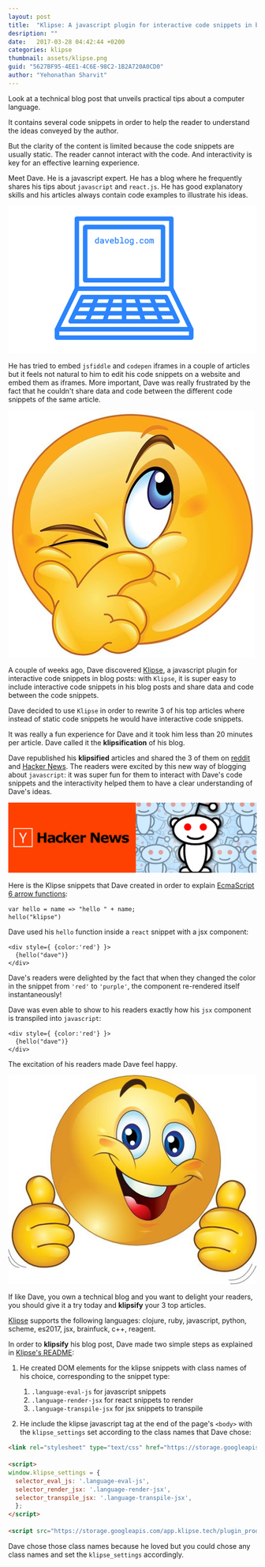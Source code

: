 ```yaml
---
layout: post
title:  "Klipse: A javascript plugin for interactive code snippets in blog posts"
desription: ""
date:   2017-03-28 04:42:44 +0200
categories: klipse
thumbnail: assets/klipse.png
guid: "5627BF95-4EE1-4C6E-98C2-1B2A720A0CD0"
author: "Yehonathan Sharvit"
---
```



Look at a technical blog post that unveils practical tips about a computer language.

It contains several code snippets in order to help the reader to understand the ideas conveyed by the author.

But the clarity of the content is limited because the code snippets are usually static. The reader cannot interact with the code. And interactivity is key for an effective learning experience.


Meet Dave. He is a javascript expert. He has a blog where he frequently shares his tips about `javascript` and `react.js`. He has good explanatory skills and his articles always contain code examples to illustrate his ideas.

![daveblog](/assets/daveblog.png)

He has tried to embed `jsfiddle` and `codepen` iframes in a couple of articles but it feels not natural to him to edit his code snippets on a website and embed them as iframes. More important, Dave was really frustrated by the fact that he couldn't share data and code between the different code snippets of the same article.

![happy](/assets/emoji-frustrated.jpg)

A couple of weeks ago, Dave discovered [Klipse][klipse-github], a javascript plugin for interactive code snippets in blog posts: with `Klipse`, it is super easy to include interactive code snippets in his blog posts and share data and code between the code snippets. 

Dave decided to use `Klipse` in order to rewrite 3 of his top articles where instead of static code snippets he would have interactive code snippets. 

It was really a fun experience for Dave and it took him less than 20 minutes per article. Dave called it the **klipsification** of his blog.

Dave republished his **klipsified** articles and shared the 3 of them on [reddit](https://www.reddit.com/r/javascript/) and [Hacker News](https://news.ycombinator.com/). The readers were excited by this new way of blogging about `javascript`: it was super fun for them to interact with Dave's code snippets and the interactivity helped them to have a clear understanding of Dave's ideas. 

![reddit](/assets/reddit.jpg)


Here is the Klipse snippets that Dave created in order to explain [EcmaScript 6 arrow functions](https://developer.mozilla.org/en/docs/Web/JavaScript/Reference/Functions/Arrow_functions):


~~~klipse-eval-js
var hello = name => "hello " + name;
hello("klipse")
~~~


Dave used his `hello` function inside a `react` snippet with a jsx component:

~~~render-jsx
<div style={ {color:'red'} }>
  {hello("dave")}
</div>
~~~

Dave's readers were delighted by the fact that when they changed the color in the snippet from `'red'` to `'purple'`, the component re-rendered itself instantaneously!

Dave was even able to show to his readers exactly how his `jsx` component is transpiled into `javascript`:

~~~transpile-jsx
<div style={ {color:'red'} }>
  {hello("dave")}
</div>
~~~


The excitation of his readers made Dave feel happy.

![happy](/assets/emoji-happy.jpg)


If like Dave, you own a technical blog and you want to delight your readers, you should give it a try today and **klipsify** your 3 top articles.

[Klipse][klipse-github] supports the following languages: clojure, ruby, javascript, python, scheme, es2017, jsx, brainfuck, c++, reagent.

In order to **klipsify** his blog post, Dave made two simple steps as explained in [Klipse's README][klipse-github]:

1. He created DOM elements for the klipse snippets with class names of his choice, corresponding to the snippet type:
   1. `.language-eval-js` for javascript snippets
   2. `.language-render-jsx` for react snippets to render
   3. `.language-transpile-jsx` for jsx snippets to transpile
   
2. He include the klipse javascript tag at the end of the page's `<body>` with the `klipse_settings` set according to the class names that Dave chose:

~~~html
<link rel="stylesheet" type="text/css" href="https://storage.googleapis.com/app.klipse.tech/css/codemirror.css">

<script>
window.klipse_settings = {
  selector_eval_js: '.language-eval-js',
  selector_render_jsx: '.language-render-jsx',
  selector_transpile_jsx: '.language-transpile-jsx',
  };
</script>

<script src="https://storage.googleapis.com/app.klipse.tech/plugin_prod/js/klipse_plugin.min.js"></script>
~~~

Dave chose those class names because he loved but you could chose any class names and set the `klipse_settings` accordingly.
   



<script src="https://cdnjs.cloudflare.com/ajax/libs/react/15.4.1/react-with-addons.js"></script>
<script src="https://cdnjs.cloudflare.com/ajax/libs/react/15.4.1/react-dom.js"></script>


[klipse-github]: https://github.com/viebel/klipse
